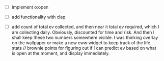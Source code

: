 - [ ] implement o:open

- [ ] add functionality with clap

- [ ] add count of total ev collected, and then near it total ev required, which I am collecting daily. Obviously, discounted for time and risk. And then I shall keep these two numbers somewhere visible. I was thinking overlay on the wallpaper or make a new eww widget to keep track of the life stats // brownie points for figuring out if I can predict ev based on what is open at the moment, and display immediately.
